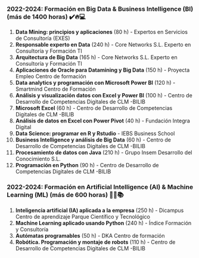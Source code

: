 ### 2022-2024: Formación en Big Data & Business Intelligence (BI) (más de 1400 horas) ✔️🔥💻

1. **Data Mining: principios y aplicaciones** (80 h) - Expertos en Servicios de Consultoría (EXES)
2. **Responsable experto en Data** (240 h) - Core Networks S.L. Experto en Consultoría y Formación TI
3. **Arquitectura de Big Data** (165 h) - Core Networks S.L. Experto en Consultoría y Formación TI
4. **Aplicaciones de Oracle para Datamining y Big Data** (150 h) - Proyecta Empleo Centro de formación
5. **Data analytics y programación con Microsoft Power BI** (120 h) - Smartmind Centro de Formación
6. **Análisis y visualización datos con Excel y Power BI** (100 h) - Centro de Desarrollo de Competencias Digitales de CLM -BILIB
7. **Microsoft Excel** (60 h) - Centro de Desarrollo de Competencias Digitales de CLM -BILIB
8. **Análisis de datos en Excel con Power Pivot** (40 h) - Fundación Integra Digital
9. **Data Science: programar en R y Rstudio** - IEBS Business School
10. **Business Intelligence y análisis de Big Data** (60 h) - Centro de Desarrollo de Competencias Digitales de CLM -BILIB
11. **Procesamiento de datos con Java** (210 h) -  Grupo Insem Desarrollo del Conocimiento S.L.
12. **Programación en Python** (90 h) - Centro de Desarrollo de Competencias Digitales de CLM -BILIB

 ### 2022-2024: Formación en Artificial Intelligence (AI) & Machine Learning (ML) (más de 600 horas) 🤖🧠📚
1. **Inteligencia artificial (IA) aplicada a la empresa** (250 h) - Dicampus Centro de aprendizaje Parque Científico y Tecnológico
2. **Machine Learning aplicado usando Python** (240 h) - Índice Formación y Consultoría
3. **Autómatas programables** (50 h) - DKA Centro de formación
4. **Robótica. Programación y montaje de robots** (110 h) - Centro de Desarrollo de Competencias Digitales de CLM -BILIB
